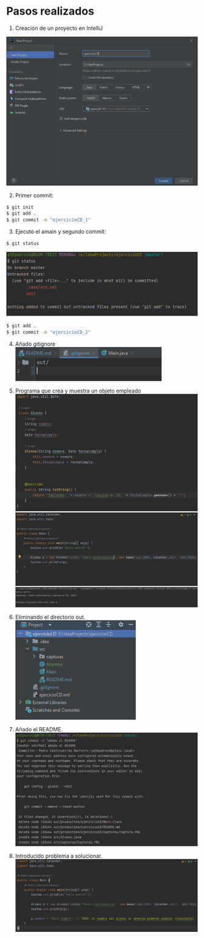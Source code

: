 # Pasos realizados

1. Creación de un proyecto en IntelliJ

![Creación de proyecto](capturas/Captura.PNG)

2. Primer commit:

```bash
$ git init
$ git add .
$ git commit -m "ejercicioCD_1"
```

3. Ejecuto el amain y segundo commit:

```bash
$ git status
```
![Creación de proyecto](capturas/Captura1.PNG)
```bash
$ git add .
$ git commit -m "ejercicioCD_2"
```
4. Añado gitignore
   ![Creación de proyecto](capturas/Captura2.PNG)

5. Programa que crea y muestra un objeto empleado
   ![Creación de proyecto](capturas/Captura3.PNG)
   ![Creación de proyecto](capturas/Captura4.PNG)
   ![Creación de proyecto](capturas/Captura5.PNG)

6. Eliminando el directorio out.
   ![Creación de proyecto](capturas/Captura6.PNG)

7. Añado el README.
   ![Creación de proyecto](capturas/Captura7.PNG)

8. Introducido problema a solucionar.
   ![Creación de proyecto](capturas/Captura8.PNG)